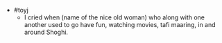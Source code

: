 - #toyj
	- I cried when (name of the nice old woman) who along with one another used to go have fun, watching movies, tafi maaring, in and around Shoghi.